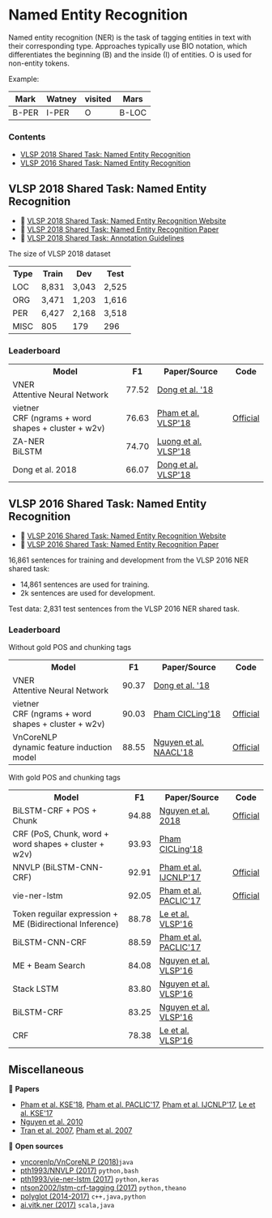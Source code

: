 # Named Entity Recognition

Named entity recognition (NER) is the task of tagging entities in text with their corresponding type. Approaches typically use BIO notation, which differentiates the beginning (B) and the inside (I) of entities. O is used for non-entity tokens.

Example:

| Mark | Watney | visited | Mars |
| --- | ---| --- | --- |
| B-PER | I-PER | O | B-LOC |

### Contents

* [VLSP 2018 Shared Task: Named Entity Recognition](#vlsp-2018-shared-task-named-entity-recognition)
* [VLSP 2016 Shared Task: Named Entity Recognition](#vlsp-2016-shared-task-named-entity-recognition)

## VLSP 2018 Shared Task: Named Entity Recognition

* :link: [VLSP 2018 Shared Task: Named Entity Recognition Website](http://vlsp.org.vn/vlsp2018/eval/ner)
* :scroll: [VLSP 2018 Shared Task: Named Entity Recognition Paper](http://vjs.ac.vn/index.php/jcc/article/view/13161/103810382796)
* :file_folder: [VLSP 2018 Shared Task: Annotation Guidelines](https://drive.google.com/file/d/1wVdfkWgsRgTiXA4b_G8OGeugP03YBSrg/view?usp=sharing)

The size of VLSP 2018 dataset

<table>
  <tr>
    <th>Type</th>
    <th>Train</th>
    <th>Dev</th>
    <th>Test</th>
  </tr>
  <tr>
    <td>LOC</td>
    <td>8,831</td>
    <td>3,043</td>
    <td>2,525</td>
  </tr>
  <tr>
    <td>ORG</td>
    <td>3,471</td>
    <td>1,203</td>
    <td>1,616</td>
  </tr>
  <tr>
    <td>PER</td>
    <td>6,427</td>
    <td>2,168</td>
    <td>3,518</td>
  </tr>
  <tr>
    <td>MISC</td>
    <td>805</td>
    <td>179</td>
    <td>296</td>
  </tr>
</table>

### Leaderboard

<table>
  <tr>
    <th>Model</th>
    <th>F1</th>
    <th>Paper/Source</th>
    <th>Code</th>
  </tr>
   <tr>
    <td>VNER<br>Attentive Neural Network</td>
    <td>77.52</td>
    <td><a href="https://arxiv.org/pdf/1810.13097.pdf">Dong et al. '18</a></td>
    <td></td>
  </tr>
  <tr>
    <td>vietner<br>CRF (ngrams + word shapes + cluster + w2v)</td>
    <td>76.63</td>
    <td><a href="https://arxiv.org/pdf/1803.08463.pdf">Pham et al. VLSP'18</a></td>
    <td><a href="https://github.com/minhpqn/vietner">Official</a></td>
  </tr>
  <tr>
    <td>ZA-NER<br>BiLSTM</td>
    <td>74.70</td>
    <td><a href="https://drive.google.com/file/d/1tLPn6DZgJ1QbyINJPZ69lF1aSPLV0HWE/view?usp=sharing">Luong et al. VLSP'18</a></td>
    <td></td>
  </tr>
  <tr>
    <td>Dong et al. 2018</td>
    <td>66.07</td>
    <td><a href="https://drive.google.com/file/d/10FPPK2dtGmG0iLlaSuCeclwfRa5G1mOE/view?usp=sharing">Dong et al. VLSP'18</a></td>
    <td></td>
  </tr>
</table>


## VLSP 2016 Shared Task: Named Entity Recognition

* :link: [VLSP 2016 Shared Task: Named Entity Recognition Website](http://vlsp.org.vn/vlsp2016/eval/ner)
* :scroll: [VLSP 2016 Shared Task: Named Entity Recognition Paper](https://drive.google.com/file/d/18FuXxRM0slTeReQUCOj8IiToB5eqVQCT/view?usp=sharing)

16,861 sentences for training and development from the VLSP 2016 NER shared task:

* 14,861 sentences are used for training.
* 2k sentences are used for development.

Test data: 2,831 test sentences from the VLSP 2016 NER shared task.

### Leaderboard

Without gold POS and chunking tags

<table>
  <tr>
    <th>Model</th>
    <th>F1</th>
    <th>Paper/Source</th>
    <th>Code</th>
  </tr>
  <tr>
    <td>VNER<br>Attentive Neural Network</td>
    <td>90.37</td>
    <td><a href="https://arxiv.org/pdf/1810.13097.pdf">Dong et al. '18</a></td>
    <td></td>
  </tr>
  <tr>
    <td>vietner<br>CRF (ngrams + word shapes + cluster + w2v)</td>
    <td>90.03</td>
    <td><a href="https://arxiv.org/pdf/1803.04375.pdf">Pham CICLing'18</a></td>
    <td><a href="https://github.com/minhpqn/vietner">Official</a></td>
  </tr>
  <tr>
    <td>VnCoreNLP<br>dynamic feature induction model</td>
    <td>88.55</td>
    <td><a href="http://aclweb.org/anthology/N18-5012">Nguyen et al. NAACL'18</a></td>
    <td><a href="https://github.com/vncorenlp/VnCoreNLP">Official</a></td>
  </tr>
</table>

With gold POS and chunking tags

<table>
  <tr>
    <th>Model</th>
    <th>F1</th>
    <th>Paper/Source</th>
    <th>Code</th>
  </tr>
  <tr>
    <td>BiLSTM-CRF + POS + Chunk</td>
    <td>94.88</td>
    <td><a href="https://arxiv.org/pdf/1811.03754.pdf">Nguyen et al. 2018</a></td>
    <td><a href="https://github.com/duongna21/VNsequencelabeling">Official</a></td>
  </tr>
  <tr>
    <td>CRF (PoS, Chunk, word + word shapes + cluster + w2v)</td>
    <td>93.93</td>
    <td><a href="https://arxiv.org/pdf/1803.04375.pdf">Pham CICLing'18</a></td>
    <td></td>
  </tr>
  <tr>
    <td>NNVLP (BiLSTM-CNN-CRF)</td>
    <td>92.91</td>
    <td><a href="https://arxiv.org/pdf/1708.07241.pdf">Pham et al. IJCNLP'17</a></td>
    <td><a href="https://github.com/pth1993/NNVLP">Official</a></td>
  </tr>
  <tr>
    <td>vie-ner-lstm</td>
    <td>92.05</td>
    <td><a href="https://arxiv.org/pdf/1705.10610.pdf">Pham et al. PACLIC'17</a></td>
    <td><a href="https://github.com/pth1993/vie-ner-lstm">Official</a></td>
  </tr>
  <tr>
    <td>Token reguilar expression + ME (Bidirectional Inference)</td>
    <td>88.78</td>
    <td>
      <a href="https://drive.google.com/file/d/1yepeBjeOCWmwMSrGwP-ewhxQBmPpyP0p/view?usp=sharing">Le et al. VLSP'16</a>
    </td>
    <td></td>
  </tr>
  <tr>
    <td>BiLSTM-CNN-CRF</td>
    <td>88.59</td>
    <td><a href="https://arxiv.org/pdf/1705.04044.pdf">Pham et al. PACLIC'17</a></td>
    <td></td>
  </tr>
  <tr>
    <td>ME + Beam Search</td>
    <td>84.08</td>
    <td><a href="https://drive.google.com/file/d/1n4JMtHLsIgaeiAtjPncg64BVumykbHsL/view?usp=sharing">
      Nguyen et al. VLSP'16</a></td>
    <td></td>
  </tr>
  <tr>
    <td>Stack LSTM</td>
    <td>83.80</td>
    <td><a href="https://drive.google.com/file/d/16M0Ry_dHFOY5njVhqy4NV0G2-bfTq6Qt/view?usp=sharing">Nguyen et al. VLSP'16</a></td>
    <td></td>
  </tr>
  <tr>
    <td>BiLSTM-CRF</td>
    <td>83.25</td>
    <td><a href="https://drive.google.com/file/d/16M0Ry_dHFOY5njVhqy4NV0G2-bfTq6Qt/view?usp=sharing">Nguyen et al. VLSP'16</a></td>
    <td></td>
  </tr>
  <tr>
    <td>CRF</td>
    <td>78.38</td>
    <td>
      <a href="https://drive.google.com/file/d/1vg9Bvu6HgiO7KDiKKAPZz9dL3VmlON1I/view?usp=sharing">Le et al. VLSP'16</a>
    </td>
    <td></td>
  </tr>
</table>

## Miscellaneous

:scroll: **Papers**

* [Pham et al. KSE'18](https://drive.google.com/file/d/1LzAJJAVG60iQo9WEzV4SxIi8izQmkUS9/view?usp=sharing),
[Pham et al. PACLIC'17](https://arxiv.org/pdf/1705.10610.pdf),
[Pham et al. IJCNLP'17](https://arxiv.org/pdf/1708.07241.pdf),
[Le et al. KSE'17](https://arxiv.org/pdf/1708.09163.pdf)
* [Nguyen et al. 2010](https://pdfs.semanticscholar.org/931a/f0c14c6f32c7e6782cde1007fdddcd3e18c2.pdf?_ga=2.249289476.26579401.1520334621-721084246.1519381355)
* [Tran et al. 2007](https://pdfs.semanticscholar.org/32ec/df1774d24d2461615e5eb448668dfe2a8647.pdf?_ga=2.53162539.26579401.1520334621-721084246.1519381355), [Pham et al. 2007](https://www.semanticscholar.org/paper/Named-entity-recognition-in-Vietnamese-using-class-Thao-Tri/a6aeb599a261a5e077ad430a30b448d41a927132)

:file_folder: **Open sources**

* [vncorenlp/VnCoreNLP (2018)](https://github.com/vncorenlp/VnCoreNLP)`java`
* [pth1993/NNVLP (2017)](https://github.com/pth1993/NNVLP) `python,bash`
* [pth1993/vie-ner-lstm (2017)](https://github.com/pth1993/vie-ner-lstm) `python,keras` 
* [ntson2002/lstm-crf-tagging (2017)](https://github.com/ntson2002/lstm-crf-tagging) `python,theano`
* [polyglot (2014-2017)](http://polyglot.readthedocs.io/en/latest/NamedEntityRecognition.html) `c++,java,python`
* [ai.vitk.ner (2017)](https://github.com/phuonglh/ai.vitk.ner) `scala,java`
